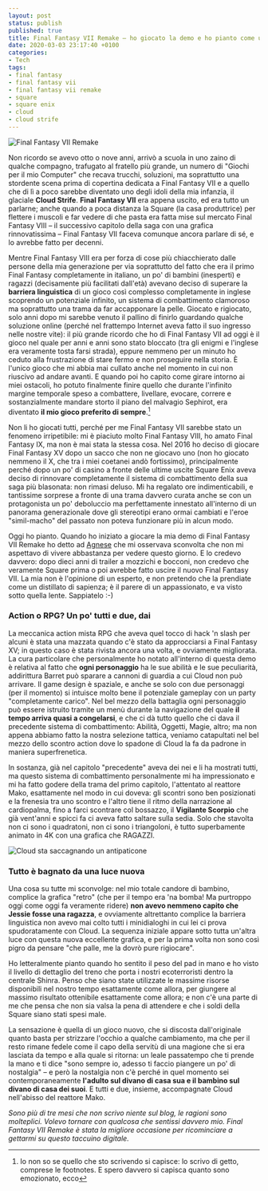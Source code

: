 ```yaml
---
layout: post
status: publish
published: true
title: Final Fantasy VII Remake – ho giocato la demo e ho pianto come un vitello
date: 2020-03-03 23:17:40 +0100
categories:
- Tech
tags:
- final fantasy
- final fantasy vii
- final fantasy vii remake
- square
- square enix
- cloud
- cloud strife
---
```


![Final Fantasy VII Remake](https://media.playstation.com/is/image/SCEA/final-fantasy-vii-remake-normal-hero-background-01-ps4-us-11jun19?$native_nt$)

Non ricordo se avevo otto o nove anni, arrivò a scuola in uno zaino di qualche compagno, trafugato al fratello più grande, un numero di "Giochi per il mio Computer" che recava trucchi, soluzioni, ma soprattutto una stordente scena prima di copertina dedicata a Final Fantasy VII e a quello che di lì a poco sarebbe diventato uno degli idoli della mia infanzia, il glaciale **Cloud Strife**. **Final Fantasy VII** era appena uscito, ed era tutto un parlarne; anche quando a poca distanza la Square (la casa produttrice) per flettere i muscoli e far vedere di che pasta era fatta mise sul mercato Final Fantasy VIII – il successivo capitolo della saga con una grafica rinnovatissima – Final Fantasy VII faceva comunque ancora parlare di sé, e lo avrebbe fatto per decenni.

Mentre Final Fantasy VIII era per forza di cose più chiacchierato dalle persone della mia generazione per via soprattutto del fatto che era il primo Final Fantasy completamente in italiano, un po' di bambini (inesperti) e ragazzi (decisamente più facilitati dall'età) avevano deciso di superare la **barriera linguistica** di un gioco così complesso completamente in inglese scoprendo un potenziale infinito, un sistema di combattimento clamoroso ma soprattutto una trama da far accapponare la pelle. Giocato e rigiocato, solo anni dopo mi sarebbe venuto il pallino di finirlo guardando qualche soluzione online (perché nel frattempo Internet aveva fatto il suo ingresso nelle nostre vite): il più grande ricordo che ho di Final Fantasy VII ad oggi è il gioco nel quale per anni e anni sono stato bloccato (tra gli enigmi e l'inglese era veramente tosta farsi strada), eppure nemmeno per un minuto ho ceduto alla frustrazione di stare fermo e non proseguire nella storia. È l'unico gioco che mi abbia mai cullato anche nel momento in cui non riuscivo ad andare avanti. E quando poi ho capito come girare intorno ai miei ostacoli, ho potuto finalmente finire quello che durante l'infinito margine temporale speso a combattere, livellare, evocare, correre e sostanzialmente mandare storto il piano del malvagio Sephirot, era diventato **il mio gioco preferito di sempre**.[^1]

Non li ho giocati tutti, perché per me Final Fantasy VII sarebbe stato un fenomeno irripetibile: mi è piaciuto molto Final Fantasy VIII, ho amato Final Fantasy IX, ma non è mai stata la stessa cosa. Nel 2016 ho deciso di giocare Final Fantasy XV dopo un sacco che non ne giocavo uno (non ho giocato nemmeno il X, che tra i miei coetanei andò fortissimo), principalmente perché dopo un po' di casino a fronte delle ultime uscite Square Enix aveva deciso di rinnovare completamente il sistema di combattimento della sua saga più blasonata: non rimasi deluso. Mi ha regalato ore indimenticabili, e tantissime sorprese a fronte di una trama davvero curata anche se con un protagonista un po' deboluccio ma perfettamente innestato all'interno di un panorama generazionale dove gli stereotipi erano ormai cambiati e l'eroe "simil-macho" del passato non poteva funzionare più in alcun modo.

Oggi ho pianto. Quando ho iniziato a giocare la mia demo di Final Fantasy VII Remake ho detto ad [Agnese](http://www.killbilla.it/) che mi osservava sconvolta che non mi aspettavo di vivere abbastanza per vedere questo giorno. E lo credevo davvero: dopo dieci anni di trailer a mozzichi e bocconi, non credevo che veramente Square prima o poi avrebbe fatto uscire il nuovo Final Fantasy VII. La mia non è l'opinione di un esperto, e non pretendo che la prendiate come un distillato di sapienza; è il parere di un appassionato, e va visto sotto quella lente. Sappiatelo :-)

### Action o RPG? Un po' tutti e due, dai
La meccanica action mista RPG che aveva quel tocco di hack 'n slash per alcuni è stata una mazzata quando c'è stato da approcciarsi a Final Fantasy XV; in questo caso è stata rivista ancora una volta, e ovviamente migliorata. La cura particolare che personalmente ho notato all'interno di questa demo è relativa al fatto che **ogni personaggio** ha le sue abilità e le sue peculiarità, addirittura Barret può sparare a cannoni di guardia a cui Cloud non può arrivare. Il game design è spaziale, e anche se solo con due personaggi (per il momento) si intuisce molto bene il potenziale gameplay con un party "completamente carico". Nel bel mezzo della battaglia ogni personaggio può essere istruito tramite un menù durante la navigazione del quale **il tempo arriva quasi a congelarsi**, e che ci dà tutto quello che ci dava il precedente sistema di combattimento: Abilità, Oggetti, Magie, altro; ma non appena abbiamo fatto la nostra selezione tattica, veniamo catapultati nel bel mezzo dello scontro action dove lo spadone di Cloud la fa da padrone in maniera superfrenetica.

In sostanza, già nel capitolo "precedente" aveva dei nei e li ha mostrati tutti, ma questo sistema di combattimento personalmente mi ha impressionato e mi ha fatto godere della trama del primo capitolo, l'attentato al reattore Mako, esattamente nel modo in cui doveva: gli scontri sono ben posizionati e la frenesia tra uno scontro e l'altro tiene il ritmo della narrazione al cardiopalma, fino a farci scontrare col bossazzo, il **Vigilante Scorpio** che già vent'anni e spicci fa ci aveva fatto saltare sulla sedia. Solo che stavolta non ci sono i quadratoni, non ci sono i triangoloni, è tutto superbamente animato in 4K con una grafica che RAGAZZI.

![Cloud sta saccagnando un antipaticone](https://live.staticflickr.com/65535/40847576503_e8dbcb0793_h.jpg)

### Tutto è bagnato da una luce nuova
Una cosa su tutte mi sconvolge: nel mio totale candore di bambino, complice la grafica "retro" (che per il tempo era 'na bomba! Ma purtroppo oggi come oggi fa veramente ridere) **non avevo nemmeno capito che Jessie fosse una ragazza**, e ovviamente altrettanto complice la barriera linguistica non avevo mai colto tutti i minidialoghi in cui lei ci prova spudoratamente con Cloud. La sequenza iniziale appare sotto tutta un'altra luce con questa nuova eccellente grafica, e per la prima volta non sono così pigro da pensare "che palle, me la dovrò pure rigiocare".

Ho letteralmente pianto quando ho sentito il peso del pad in mano e ho visto il livello di dettaglio del treno che porta i nostri ecoterroristi dentro la centrale Shinra. Penso che siano state utilizzate le massime risorse disponibili nel nostro tempo esattamente come allora, per giungere al massimo risultato ottenibile esattamente come allora; e non c'è una parte di me che pensa che non sia valsa la pena di attendere e che i soldi della Square siano stati spesi male.

La sensazione è quella di un gioco nuovo, che si discosta dall'originale quanto basta per strizzare l'occhio a qualche cambiamento, ma che per il resto rimane fedele come il capo della servitù di una magione che si era lasciata da tempo e alla quale si ritorna: un leale passatempo che ti prende la mano e ti dice "sono sempre io, adesso ti faccio piangere un po' di nostalgia" – e però la nostalgia non c'è perché in quel momento sei contemporaneamente **l'adulto sul divano di casa sua e il bambino sul divano di casa dei suoi**. E tutti e due, insieme, accompagnate Cloud nell'abisso del reattore Mako.

_Sono più di tre mesi che non scrivo niente sul blog, le ragioni sono molteplici. Volevo tornare con qualcosa che sentissi davvero mio. Final Fantasy VII Remake è stata la migliore occasione per ricominciare a gettarmi su questo taccuino digitale._

[^1]: Io non so se quello che sto scrivendo si capisce: lo scrivo di getto, comprese le footnotes. E spero davvero si capisca quanto sono emozionato, ecco
